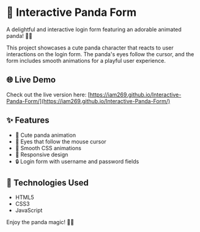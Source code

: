 # 🐼 Interactive Panda Form

A delightful and interactive login form featuring an adorable animated panda! 🐻‍❄️

This project showcases a cute panda character that reacts to user interactions on the login form. The panda's eyes follow the cursor, and the form includes smooth animations for a playful user experience.

## 🌐 Live Demo

Check out the live version here: [https://iam269.github.io/Interactive-Panda-Form/](https://iam269.github.io/Interactive-Panda-Form/)

## ✨ Features

- 🐾 Cute panda animation
- 👀 Eyes that follow the mouse cursor
- 🎨 Smooth CSS animations
- 📱 Responsive design
- 🔒 Login form with username and password fields

## 🚀 Technologies Used

- HTML5
- CSS3
- JavaScript

Enjoy the panda magic! 🐼✨